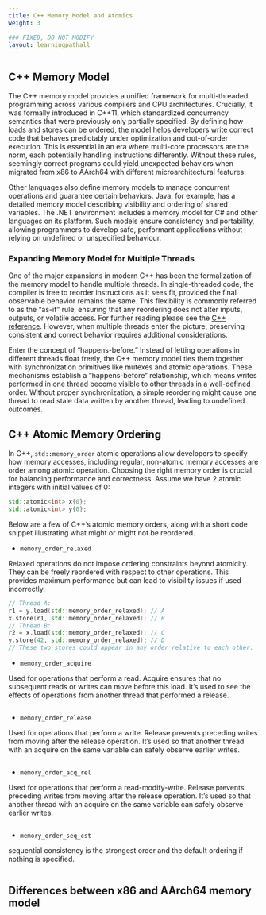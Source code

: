 ```yaml
---
title: C++ Memory Model and Atomics
weight: 3

### FIXED, DO NOT MODIFY
layout: learningpathall
---
```


## C++ Memory Model

The C++ memory model provides a unified framework for multi-threaded programming across various compilers and CPU architectures. Crucially, it was formally introduced in C++11, which standardized concurrency semantics that were previously only partially specified. By defining how loads and stores can be ordered, the model helps developers write correct code that behaves predictably under optimization and out-of-order execution. This is essential in an era where multi-core processors are the norm, each potentially handling instructions differently. Without these rules, seemingly correct programs could yield unexpected behaviors when migrated from x86 to AArch64 with different microarchitectural features. 

Other languages also define memory models to manage concurrent operations and guarantee certain behaviors. Java, for example, has a detailed memory model describing visibility and ordering of shared variables. The .NET environment includes a memory model for C# and other languages on its platform. Such models ensure consistency and portability, allowing programmers to develop safe, performant applications without relying on undefined or unspecified behaviour.

### Expanding Memory Model for Multiple Threads

One of the major expansions in modern C++ has been the formalization of the memory model to handle multiple threads. In single-threaded code, the compiler is free to reorder instructions as it sees fit, provided the final observable behavior remains the same. This flexibility is commonly referred to as the “as-if” rule, ensuring that any reordering does not alter inputs, outputs, or volatile access. For further reading please see the [C++ reference](https://en.cppreference.com/w/cpp/language/as_if). However, when multiple threads enter the picture, preserving consistent and correct behavior requires additional considerations.

Enter the concept of “happens-before.” Instead of letting operations in different threads float freely, the C++ memory model ties them together with synchronization primitives like mutexes and atomic operations. These mechanisms establish a “happens-before” relationship, which means writes performed in one thread become visible to other threads in a well-defined order. Without proper synchronization, a simple reordering might cause one thread to read stale data written by another thread, leading to undefined outcomes.

## C++ Atomic Memory Ordering

In C++, `std::memory_order` atomic operations allow developers to specify how memory accesses, including regular, non-atomic memory accesses are order among atomic operation. Choosing the right memory order is crucial for balancing performance and correctness. Assume we have 2 atomic integers with initial values of 0:

```c++
std::atomic<int> x{0};
std::atomic<int> y{0};
```

Below are a few of C++’s atomic memory orders, along with a short code snippet illustrating what might or might not be reordered.

- `memory_order_relaxed`

Relaxed operations do not impose ordering constraints beyond atomicity. They can be freely reordered with respect to other operations. This provides maximum performance but can lead to visibility issues if used incorrectly.

```c++
// Thread A:
r1 = y.load(std::memory_order_relaxed); // A
x.store(r1, std::memory_order_relaxed); // B
// Thread B:
r2 = x.load(std::memory_order_relaxed); // C 
y.store(42, std::memory_order_relaxed); // D
// These two stores could appear in any order relative to each other.
```

- `memory_order_acquire`

Used for operations that perform a read. Acquire ensures that no subsequent reads or writes can move before this load. It’s used to see the effects of operations from another thread that performed a release.

```c++

```

- `memory_order_release`

Used for operations that perform a write. Release prevents preceding writes from moving after the release operation. It’s used so that another thread with an acquire on the same variable can safely observe earlier writes.

```c++

```

- `memory_order_acq_rel`

Used for operations that perform a read-modify-write. Release prevents preceding writes from moving after the release operation. It’s used so that another thread with an acquire on the same variable can safely observe earlier writes.

```c++

```

- `memory_order_seq_cst`

sequential consistency is the strongest order and the default ordering if nothing is specified. 

```c++

```


## Differences between x86 and AArch64 memory model


